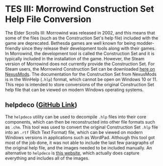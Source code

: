# TES III: Morrowind Construction Set Help File Conversion
The Elder Scrolls III: Morrowind was released in 2002, and this means that some of the files (such as the Construction Set's help file) included with the game are deprecated. Bethesda games are well known for being modder-friendly since they release their development tools along with their games. In Morrowind, the development tool is called the Construction Set and it is typically included in the installation of the game. However, the Steam version of Morrowind does not currently provide the Construction Set. For Steam users, the Morrowind Construction Set can be downloaded [here on NexusMods](https://www.nexusmods.com/morrowind/mods/42196). The documentation for the Construction Set from NexusMods is in the WinHelp (`.hlp`) format, which cannot be open on Windows 10 or 11. This repo is intended to store conversions of the original Construction Set help file that can be viewed on modern Windows operating systems.

## helpdeco ([GitHub Link](https://github.com/pmachapman/helpdeco))
The `helpdeco` utility can be used to decompile `.hlp` files into their core components, which can then be reconstructed into other file formats such as `.chm`. This tool was used to convert the original Construction Set `.hlp` file into an `.rtf` (Rich Text Format) file, which can be viewed on modern Windows versions in applications such as WordPad. Although this tool got most of the job done, it was not able to include the last few paragraphs of the original help file, and the images needed to be included manually. An alternative to `helpdeco` is [this website](https://ehubsoft.herokuapp.com/chmviewer/), which actually does capture everything and includes all of the images. 
